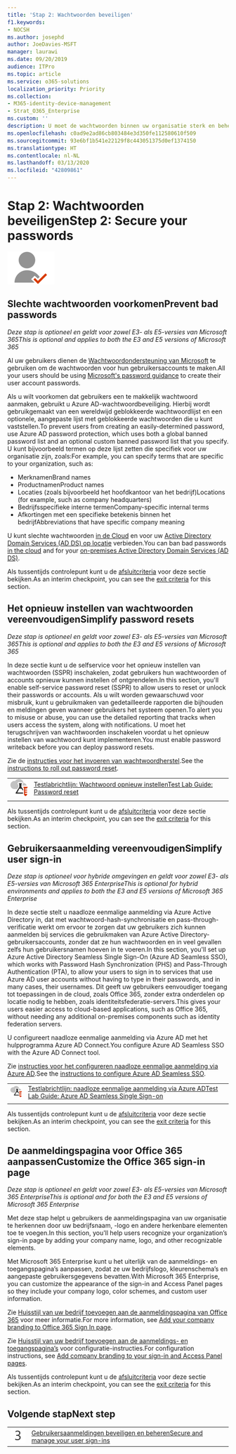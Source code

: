```yaml
---
title: 'Stap 2: Wachtwoorden beveiligen'
f1.keywords:
- NOCSH
ms.author: josephd
author: JoeDavies-MSFT
manager: laurawi
ms.date: 09/20/2019
audience: ITPro
ms.topic: article
ms.service: o365-solutions
localization_priority: Priority
ms.collection:
- M365-identity-device-management
- Strat_O365_Enterprise
ms.custom: ''
description: U moet de wachtwoorden binnen uw organisatie sterk en beheerbaar maken.
ms.openlocfilehash: c0ad9e2ad86cb803484e3d350fe112580610f509
ms.sourcegitcommit: 93e6bf1b541e22129f8c443051375d0ef1374150
ms.translationtype: HT
ms.contentlocale: nl-NL
ms.lasthandoff: 03/13/2020
ms.locfileid: "42809861"
---
```

# <a name="step-2-secure-your-passwords"></a><span data-ttu-id="b2610-103">Stap 2: Wachtwoorden beveiligen</span><span class="sxs-lookup"><span data-stu-id="b2610-103">Step 2: Secure your passwords</span></span>

![Fase 2-Identiteit](../media/deploy-foundation-infrastructure/identity_icon-small.png)

<a name="identity-password-prot"></a>
## <a name="prevent-bad-passwords"></a><span data-ttu-id="b2610-105">Slechte wachtwoorden voorkomen</span><span class="sxs-lookup"><span data-stu-id="b2610-105">Prevent bad passwords</span></span>

<span data-ttu-id="b2610-106">*Deze stap is optioneel en geldt voor zowel E3- als E5-versies van Microsoft 365*</span><span class="sxs-lookup"><span data-stu-id="b2610-106">*This is optional and applies to both the E3 and E5 versions of Microsoft 365*</span></span>

<span data-ttu-id="b2610-107">Al uw gebruikers dienen de [Wachtwoordondersteuning van Microsoft](https://www.microsoft.com/research/publication/password-guidance/) te gebruiken om de wachtwoorden voor hun gebruikersaccounts te maken.</span><span class="sxs-lookup"><span data-stu-id="b2610-107">All your users should be using [Microsoft's password guidance](https://www.microsoft.com/research/publication/password-guidance/) to create their user account passwords.</span></span>

<span data-ttu-id="b2610-108">Als u wilt voorkomen dat gebruikers een te makkelijk wachtwoord aanmaken, gebruikt u Azure AD-wachtwoordbeveiliging. Hierbij wordt gebruikgemaakt van een wereldwijd geblokkeerde wachtwoordlijst en een optionele, aangepaste lijst met geblokkeerde wachtwoorden die u kunt vaststellen.</span><span class="sxs-lookup"><span data-stu-id="b2610-108">To prevent users from creating an easily-determined password, use Azure AD password protection, which uses both a global banned password list and an optional custom banned password list that you specify.</span></span> <span data-ttu-id="b2610-109">U kunt bijvoorbeeld termen op deze lijst zetten die specifiek voor uw organisatie zijn, zoals:</span><span class="sxs-lookup"><span data-stu-id="b2610-109">For example, you can specify terms that are specific to your organization, such as:</span></span>

- <span data-ttu-id="b2610-110">Merknamen</span><span class="sxs-lookup"><span data-stu-id="b2610-110">Brand names</span></span>
- <span data-ttu-id="b2610-111">Productnamen</span><span class="sxs-lookup"><span data-stu-id="b2610-111">Product names</span></span>
- <span data-ttu-id="b2610-112">Locaties (zoals bijvoorbeeld het hoofdkantoor van het bedrijf)</span><span class="sxs-lookup"><span data-stu-id="b2610-112">Locations (for example, such as company headquarters)</span></span>
- <span data-ttu-id="b2610-113">Bedrijfsspecifieke interne termen</span><span class="sxs-lookup"><span data-stu-id="b2610-113">Company-specific internal terms</span></span>
- <span data-ttu-id="b2610-114">Afkortingen met een specifieke betekenis binnen het bedrijf</span><span class="sxs-lookup"><span data-stu-id="b2610-114">Abbreviations that have specific company meaning</span></span>

<span data-ttu-id="b2610-115">U kunt slechte wachtwoorden [in de Cloud](https://docs.microsoft.com/azure/active-directory/authentication/concept-password-ban-bad) en voor uw [Active Directory Domain Services (AD DS) op locatie](https://docs.microsoft.com/azure/active-directory/authentication/concept-password-ban-bad-on-premises) verbieden.</span><span class="sxs-lookup"><span data-stu-id="b2610-115">You can ban bad passwords [in the cloud](https://docs.microsoft.com/azure/active-directory/authentication/concept-password-ban-bad) and for your [on-premises Active Directory Domain Services (AD DS)](https://docs.microsoft.com/azure/active-directory/authentication/concept-password-ban-bad-on-premises).</span></span>

<span data-ttu-id="b2610-116">Als tussentijds controlepunt kunt u de [afsluitcriteria](identity-exit-criteria.md#crit-password-prot) voor deze sectie bekijken.</span><span class="sxs-lookup"><span data-stu-id="b2610-116">As an interim checkpoint, you can see the [exit criteria](identity-exit-criteria.md#crit-password-prot) for this section.</span></span>

<a name="identity-pw-reset"></a>
## <a name="simplify-password-resets"></a><span data-ttu-id="b2610-117">Het opnieuw instellen van wachtwoorden vereenvoudigen</span><span class="sxs-lookup"><span data-stu-id="b2610-117">Simplify password resets</span></span>

<span data-ttu-id="b2610-118">*Deze stap is optioneel en geldt voor zowel E3- als E5-versies van Microsoft 365*</span><span class="sxs-lookup"><span data-stu-id="b2610-118">*This is optional and applies to both the E3 and E5 versions of Microsoft 365*</span></span>

<span data-ttu-id="b2610-119">In deze sectie kunt u de selfservice voor het opnieuw instellen van wachtwoorden (SSPR) inschakelen, zodat gebruikers hun wachtwoorden of accounts opnieuw kunnen instellen of ontgrendelen.</span><span class="sxs-lookup"><span data-stu-id="b2610-119">In this section, you'll enable self-service password reset (SSPR) to allow users to reset or unlock their passwords or accounts.</span></span> <span data-ttu-id="b2610-120">Als u wilt worden gewaarschuwd voor misbruik, kunt u gebruikmaken van gedetailleerde rapporten die bijhouden en meldingen geven wanneer gebruikers het systeem openen.</span><span class="sxs-lookup"><span data-stu-id="b2610-120">To alert you to misuse or abuse, you can use the detailed reporting that tracks when users access the system, along with notifications.</span></span> <span data-ttu-id="b2610-121">U moet het terugschrijven van wachtwoorden inschakelen voordat u het opnieuw instellen van wachtwoord kunt implementeren.</span><span class="sxs-lookup"><span data-stu-id="b2610-121">You must enable password writeback before you can deploy password resets.</span></span>

<span data-ttu-id="b2610-122">Zie de [instructies voor het invoeren van wachtwoordherstel](https://docs.microsoft.com/azure/active-directory/authentication/howto-sspr-deployment).</span><span class="sxs-lookup"><span data-stu-id="b2610-122">See the [instructions to roll out password reset](https://docs.microsoft.com/azure/active-directory/authentication/howto-sspr-deployment).</span></span>

|||
|:-------|:-----|
|![Testlabrichtlijnen voor de Microsoft-cloud](../media/m365-enterprise-test-lab-guides/cloud-tlg-icon-small.png)| [<span data-ttu-id="b2610-124">Testlabrichtlijn: Wachtwoord opnieuw instellen</span><span class="sxs-lookup"><span data-stu-id="b2610-124">Test Lab Guide: Password reset</span></span>](password-reset-m365-ent-test-environment.md) |
|||

<span data-ttu-id="b2610-125">Als tussentijds controlepunt kunt u de [afsluitcriteria](identity-exit-criteria.md#crit-identity-pw-reset) voor deze sectie bekijken.</span><span class="sxs-lookup"><span data-stu-id="b2610-125">As an interim checkpoint, you can see the [exit criteria](identity-exit-criteria.md#crit-identity-pw-reset) for this section.</span></span>


<a name="identity-sso"></a>
## <a name="simplify-user-sign-in"></a><span data-ttu-id="b2610-126">Gebruikersaanmelding vereenvoudigen</span><span class="sxs-lookup"><span data-stu-id="b2610-126">Simplify user sign-in</span></span>

<span data-ttu-id="b2610-127">*Deze stap is optioneel voor hybride omgevingen en geldt voor zowel E3- als E5-versies van Microsoft 365 Enterprise*</span><span class="sxs-lookup"><span data-stu-id="b2610-127">*This is optional for hybrid environments and applies to both the E3 and E5 versions of Microsoft 365 Enterprise*</span></span>

<span data-ttu-id="b2610-128">In deze sectie stelt u naadloze eenmalige aanmelding via Azure Active Directory in, dat met wachtwoord-hash-synchronisatie en pass-through-verificatie werkt om ervoor te zorgen dat uw gebruikers zich kunnen aanmelden bij services die gebruikmaken van Azure Active Directory-gebruikersaccounts, zonder dat ze hun wachtwoorden en in veel gevallen zelfs hun gebruikersnamen hoeven in te voeren.</span><span class="sxs-lookup"><span data-stu-id="b2610-128">In this section, you'll set up Azure Active Directory Seamless Single Sign-On (Azure AD Seamless SSO), which works with Password Hash Synchronization (PHS) and Pass-Through Authentication (PTA), to allow your users to sign in to services that use Azure AD user accounts without having to type in their passwords, and in many cases, their usernames.</span></span> <span data-ttu-id="b2610-129">Dit geeft uw gebruikers eenvoudiger toegang tot toepassingen in de cloud, zoals Office 365, zonder extra onderdelen op locatie nodig te hebben, zoals identiteitsfederatie-servers.</span><span class="sxs-lookup"><span data-stu-id="b2610-129">This gives your users easier access to cloud-based applications, such as Office 365, without needing any additional on-premises components such as identity federation servers.</span></span>

<span data-ttu-id="b2610-130">U configureert naadloze eenmalige aanmelding via Azure AD met het hulpprogramma Azure AD Connect.</span><span class="sxs-lookup"><span data-stu-id="b2610-130">You configure Azure AD Seamless SSO with the Azure AD Connect tool.</span></span>

<span data-ttu-id="b2610-131">Zie [instructies voor het configureren naadloze eenmalige aanmelding via Azure AD](https://docs.microsoft.com/azure/active-directory/connect/active-directory-aadconnect-sso-quick-start).</span><span class="sxs-lookup"><span data-stu-id="b2610-131">See the [instructions to configure Azure AD Seamless SSO](https://docs.microsoft.com/azure/active-directory/connect/active-directory-aadconnect-sso-quick-start).</span></span>

|||
|:-------|:-----|
|![Testlabrichtlijnen voor de Microsoft-cloud](../media/m365-enterprise-test-lab-guides/cloud-tlg-icon-small.png)| [<span data-ttu-id="b2610-133">Testlabrichtlijn: naadloze eenmalige aanmelding via Azure AD</span><span class="sxs-lookup"><span data-stu-id="b2610-133">Test Lab Guide: Azure AD Seamless Single Sign-on</span></span>](single-sign-on-m365-ent-test-environment.md) |
|||

<span data-ttu-id="b2610-134">Als tussentijds controlepunt kunt u de [afsluitcriteria](identity-exit-criteria.md#crit-identity-sso) voor deze sectie bekijken.</span><span class="sxs-lookup"><span data-stu-id="b2610-134">As an interim checkpoint, you can see the [exit criteria](identity-exit-criteria.md#crit-identity-sso) for this section.</span></span>


<a name="identity-custom-sign-in"></a>
## <a name="customize-the-office-365-sign-in-page"></a><span data-ttu-id="b2610-135">De aanmeldingspagina voor Office 365 aanpassen</span><span class="sxs-lookup"><span data-stu-id="b2610-135">Customize the Office 365 sign-in page</span></span>

<span data-ttu-id="b2610-136">*Deze stap is optioneel en geldt voor zowel E3- als E5-versies van Microsoft 365 Enterprise*</span><span class="sxs-lookup"><span data-stu-id="b2610-136">*This is optional and for both the E3 and E5 versions of Microsoft 365 Enterprise*</span></span>

<span data-ttu-id="b2610-137">Met deze stap helpt u gebruikers de aanmeldingspagina van uw organisatie te herkennen door uw bedrijfsnaam, -logo en andere herkenbare elementen toe te voegen.</span><span class="sxs-lookup"><span data-stu-id="b2610-137">In this section, you'll help users recognize your organization’s sign-in page by adding your company name, logo, and other recognizable elements.</span></span> 

<span data-ttu-id="b2610-138">Met Microsoft 365 Enterprise kunt u het uiterlijk van de aanmeldings- en toegangspagina’s aanpassen, zodat ze uw bedrijfslogo, kleurenschema’s en aangepaste gebruikersgegevens bevatten.</span><span class="sxs-lookup"><span data-stu-id="b2610-138">With Microsoft 365 Enterprise, you can customize the appearance of the sign-in and Access Panel pages so they include your company logo, color schemes, and custom user information.</span></span> 

<span data-ttu-id="b2610-139">Zie [Huisstijl van uw bedrijf toevoegen aan de aanmeldingspagina van Office 365](https://docs.microsoft.com/office365/admin/setup/customize-sign-in-page) voor meer informatie.</span><span class="sxs-lookup"><span data-stu-id="b2610-139">For more information, see [Add your company branding to Office 365 Sign In page](https://docs.microsoft.com/office365/admin/setup/customize-sign-in-page).</span></span>

<span data-ttu-id="b2610-140">Zie [Huisstijl van uw bedrijf toevoegen aan de aanmeldings- en toegangspagina’s](https://aka.ms/aadpaddbranding) voor configuratie-instructies.</span><span class="sxs-lookup"><span data-stu-id="b2610-140">For configuration instructions, see [Add company branding to your sign-in and Access Panel pages](https://aka.ms/aadpaddbranding).</span></span>

<span data-ttu-id="b2610-141">Als tussentijds controlepunt kunt u de [afsluitcriteria](identity-exit-criteria.md#crit-identity-custom-sign-in) voor deze sectie bekijken.</span><span class="sxs-lookup"><span data-stu-id="b2610-141">As an interim checkpoint, you can see the [exit criteria](identity-exit-criteria.md#crit-identity-custom-sign-in) for this section.</span></span>

## <a name="next-step"></a><span data-ttu-id="b2610-142">Volgende stap</span><span class="sxs-lookup"><span data-stu-id="b2610-142">Next step</span></span>

|||
|:-------|:-----|
|![Stap 3](../media/stepnumbers/Step3.png)| [<span data-ttu-id="b2610-144">Gebruikersaanmeldingen beveiligen en beheren</span><span class="sxs-lookup"><span data-stu-id="b2610-144">Secure and manage your user sign-ins</span></span>](identity-secure-user-sign-ins.md) |
